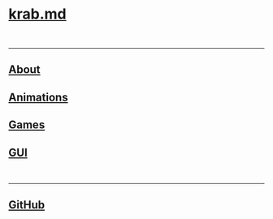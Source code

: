 # [krab.md](./index.html)
<br>

---
## [About](about.html)
## [Animations](animations.html)
## [Games](games.html)
## [GUI](gui.html)

<br>

---

## [GitHub](https://github.com/KrabCode)